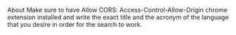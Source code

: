 About
Make sure to have Allow CORS: Access-Control-Allow-Origin chrome extension installed and write the exact title and the acronym of the language that you desire in order for the search to work.
